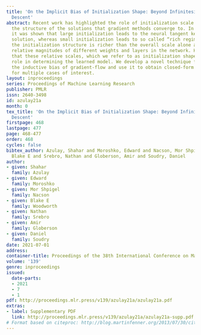 ```yaml
---
title: 'On the Implicit Bias of Initialization Shape: Beyond Infinitesimal Mirror
  Descent'
abstract: Recent work has highlighted the role of initialization scale in determining
  the structure of the solutions that gradient methods converge to. In particular,
  it was shown that large initialization leads to the neural tangent kernel regime
  solution, whereas small initialization leads to so called “rich regimes”. However,
  the initialization structure is richer than the overall scale alone and involves
  relative magnitudes of different weights and layers in the network. Here we show
  that these relative scales, which we refer to as initialization shape, play an important
  role in determining the learned model. We develop a novel technique for deriving
  the inductive bias of gradient-flow and use it to obtain closed-form implicit regularizers
  for multiple cases of interest.
layout: inproceedings
series: Proceedings of Machine Learning Research
publisher: PMLR
issn: 2640-3498
id: azulay21a
month: 0
tex_title: 'On the Implicit Bias of Initialization Shape: Beyond Infinitesimal Mirror
  Descent'
firstpage: 468
lastpage: 477
page: 468-477
order: 468
cycles: false
bibtex_author: Azulay, Shahar and Moroshko, Edward and Nacson, Mor Shpigel and Woodworth,
  Blake E and Srebro, Nathan and Globerson, Amir and Soudry, Daniel
author:
- given: Shahar
  family: Azulay
- given: Edward
  family: Moroshko
- given: Mor Shpigel
  family: Nacson
- given: Blake E
  family: Woodworth
- given: Nathan
  family: Srebro
- given: Amir
  family: Globerson
- given: Daniel
  family: Soudry
date: 2021-07-01
address:
container-title: Proceedings of the 38th International Conference on Machine Learning
volume: '139'
genre: inproceedings
issued:
  date-parts:
  - 2021
  - 7
  - 1
pdf: http://proceedings.mlr.press/v139/azulay21a/azulay21a.pdf
extras:
- label: Supplementary PDF
  link: http://proceedings.mlr.press/v139/azulay21a/azulay21a-supp.pdf
# Format based on citeproc: http://blog.martinfenner.org/2013/07/30/citeproc-yaml-for-bibliographies/
---
```

